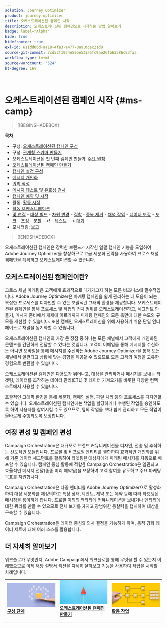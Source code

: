 ```yaml
---
solution: Journey Optimizer
product: journey optimizer
title: 오케스트레이션된 캠페인 시작
description: 오케스트레이션된 캠페인으로 시작하는 방법 알아보기
badge: label="Alpha"
hide: true
hidefromtoc: true
exl-id: 611dd06d-aa18-4fa3-a477-8a910cec21d8
source-git-commit: 7cd52f1954e50be521a6fc9ae26fb63586c53faa
workflow-type: tm+mt
source-wordcount: '524'
ht-degree: 16%

---
```


# 오케스트레이션된 캠페인 시작 {#ms-camp}

>[!BEGINSHADEBOX]

**목차**

* 구성: [오케스트레이션된 캠페인 구성](gs-campaign-config.md)
* 구성: [관계형 스키마 만들기](ms-schemas.md)
* 오케스트레이션된 첫 번째 캠페인 만들기: [주요 원칙](gs-campaign-creation.md)
* [오케스트레이션된 캠페인 만들기](create-ms-campaign.md)
* [캠페인 설정 구성](ms-campaign-settings.md)
* [메시지 개인화](ms-personalization.md)
* [쿼리 작성](ms-query-modeler.md)
* [메시지 테스트 및 유효성 검사](ms-proofs.md)
* [캠페인 예약 및 시작](start-monitor-campaigns.md)
* 활동: [활동 시작](activities/about-activities.md)
* [활동 오케스트레이션](orchestrate-activities.md)
* [및 연결](activities/and-join.md) - [대상 빌드](activities/build-audience.md) - [차원 변경](activities/change-dimension.md) - [결합](activities/combine.md) - [중복 제거](activities/deduplication.md) - [채널 작업](activities/channels.md) - [데이터 보강](activities/enrichment.md) - [포크](activities/fork.md) - [조정](activities/reconciliation.md) - [분할](activities/split.md) - &lt;!—[테스트](activities/test.md) —> [대기](activities/wait.md)
* 모니터링: [보고](reporting-campaigns.md)

>[!ENDSHADEBOX]

오케스트레이션된 캠페인은 강력한 브랜드가 시작한 일괄 캠페인 기능을 도입하여 Adobe Journey Optimizer을 향상하므로 고급 세분화 전략을 사용하여 크로스 채널 캠페인을 계획하고 오케스트레이션할 수 있습니다.

## 오케스트레이션된 캠페인이란?

크로스 채널 마케팅은 고객에게 효과적으로 다가가고자 하는 모든 비즈니스에 필수적입니다. Adobe Journey Optimizer은 마케팅 캠페인을 쉽게 관리하는 데 도움이 되는 복잡한 프로세스를 디자인할 수 있는 포괄적인 그래픽 환경을 제공합니다. 오케스트레이션된 캠페인을 통해 프로세스 및 작업의 전체 범위를 오케스트레이션하고, 세그먼트 만들기, 메시지 준비에서 게재에 이르기까지 마케팅 캠페인의 모든 측면에 대한 속도와 규모를 개선할 수 있습니다. 또한 캠페인 오케스트레이션을 위해 사용하기 쉬운 단일 인터페이스로 채널을 동기화할 수 있습니다.

오케스트레이션된 캠페인의 가장 큰 장점 중 하나는 모든 채널에서 고객에게 개인화된 콘텐츠를 간단하게 전달할 수 있다는 것입니다. 고객이 이메일을 통해 메시지를 수신하든 아니면 모바일을 통해 메시지를 수신하든 Adobe Journey Optimizer을 통해 모든 채널에서 일관되고 상황에 맞는 경험을 제공할 수 있으므로 모든 고객의 여정을 고유한 경험으로 변환할 수 있습니다.

오케스트레이션된 캠페인은 다용도가 뛰어나고, 대상을 관리하거나 메시지를 보내는 타겟팅, 데이터를 조작하는 데이터 관리(ETL) 및 데이터 가져오기를 비롯한 다양한 컨텍스트에서 사용할 수 있습니다.

포괄적인 그래픽 환경을 통해 세분화, 캠페인 실행, 파일 처리 등의 프로세스를 디자인할 수 있습니다. 오케스트레이션된 캠페인에는 작업을 할당하거나 수행된 작업을 승인하도록 하여 사용자를 참여시킬 수도 있으므로, 팀의 작업을 보다 쉽게 관리하고 모든 작업이 올바르게 수행되도록 보장합니다.


## 여정 편성 및 캠페인 편성

Campaign Orchestration은 대규모로 브랜드 커뮤니케이션을 디자인, 전송 및 추적하는 선도적인 모듈입니다. 프로필 및 비프로필 엔티티를 결합하여 효과적인 개인화를 위해 기존 데이터 세그먼트를 활용하여 타겟팅된 대상자에게 마케팅 메시지를 자동으로 배포할 수 있습니다. 캠페인 중심 활동에 적합한 Campaign Orchestration은 일관되고 효율적인 메시지 전달(종종 미리 예약됨)을 보장하여 고객 참여를 유도하고 주요 마케팅 목표를 지원합니다.

Campaign Orchestration은 다중 엔터티를 Adobe Journey Optimizer으로 활성화하여 대상 세분화를 재정의하고 특정 상태, 이벤트, 계약 또는 예약 등에 따라 타겟팅된 메시징을 용이하게 합니다. 프로필 이외의 엔티티에 커뮤니케이션을 보내거나 엔티티에 대한 쿼리를 만들 수 있으므로 전체 보기를 가지고 광범위한 통찰력을 캡처하여 대상을 구축할 수 있습니다.

Campaign Orchestration은 데이터 중심의 의사 결정을 가능하게 하며, 동적 강화 데이터 세트에 대해 여러 소스를 활용합니다.


## 더 자세히 알아보기

워크플로가 무엇인지, Adobe Campaign에서 워크플로를 통해 무엇을 할 수 있는지 이해했으므로 이제 해당 설명서 섹션을 자세히 살펴보고 기능을 사용하여 작업을 시작할 차례입니다.

<table style="table-layout:fixed"><tr style="border: 0;">
<td>
<a href="gs-campaign-creation.md">
<img alt="워크플로 액세스 및 관리" src="assets/do-not-localize/workflow-access.jpeg">
</a>
<div>
<a href="gs-campaign-creation.md"><strong>구성 단계</strong></a>
</div>
<p>
</td>
<td>
<a href="create-ms-campaign.md">
<img alt="리드" src="assets/do-not-localize/workflow-create.jpeg">
</a>
<div><a href="create-ms-campaign.md"><strong>오케스트레이션된 캠페인 만들기</strong>
</div>
<p>
</td>
<td>
<a href="activities/about-activities.md">
<img alt="드물게" src="assets/do-not-localize/workflow-activities.jpeg">
</a>
<div>
<a href="activities/about-activities.md"><strong>활동 작업</strong></a>
</div>
<p></td>
</tr></table>
